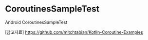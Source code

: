 # CoroutinesSampleTest
Android CoroutinesSampleTest

[참고자료]
https://github.com/mitchtabian/Kotlin-Coroutine-Examples
